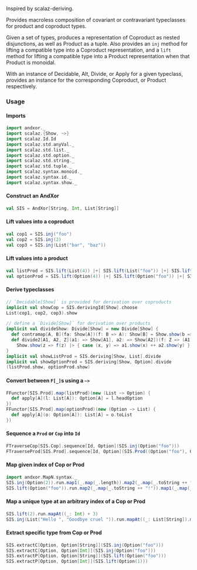 Inspired by scalaz-deriving.

Provides macroless composition of covariant or contravariant
typeclasses for product and coproduct types.

Given a set of types, produces a representation of Coproduct as nested disjunctions,
as well as Product as a tuple. Also provides an `inj` method for lifting a compatible type
into a Coproduct representation, and a `lift` method for lifting a compatible type
into a Product representation when that Product is monoidal.

With an instance of Decidable, Alt, Divide, or Apply for a given typeclass,
provides an instance for the corresponding Coproduct, or Product respectively.

### Usage

#### Imports

```scala mdoc:silent
import andxor._
import scalaz.{Show, ~>}
import scalaz.Id.Id
import scalaz.std.anyVal._
import scalaz.std.list._
import scalaz.std.option._
import scalaz.std.string._
import scalaz.std.tuple._
import scalaz.syntax.monoid._
import scalaz.syntax.id._
import scalaz.syntax.show._
```

#### Construct an AndXor

```scala mdoc
val SIS = AndXor[String, Int, List[String]]
```

#### Lift values into a coproduct

```scala mdoc
val cop1 = SIS.inj("foo")
val cop2 = SIS.inj(2)
val cop3 = SIS.inj(List("bar", "baz"))
```

#### Lift values into a product

```scala mdoc
val listProd = SIS.lift(List(4)) |+| SIS.lift(List("foo")) |+| SIS.lift(List(List("bar")))
val optionProd = SIS.lift(Option(4)) |+| SIS.lift(Option("foo")) |+| SIS.lift(Option(List("bar")))
```

#### Derive typeclasses

```scala mdoc
// `Decidable[Show]` is provided for derivation over coproducts
implicit val showCop = SIS.derivingId[Show].choose
List(cop1, cop2, cop3).show

// define a `Divide[Show]` for derivation over products
implicit val divideShow: Divide[Show] = new Divide[Show] {
  def contramap[A, B](fa: Show[A])(f: B => A): Show[B] = Show.show(b => fa.show(f(b)))
  def divide2[A1, A2, Z](a1: => Show[A1], a2: => Show[A2])(f: Z => (A1, A2)): Show[Z] =
    Show.show(z => f(z) |> { case (x, y) => a1.show(x) ++ a2.show(y) })
}
implicit val showListProd = SIS.deriving[Show, List].divide
implicit val showOptionProd = SIS.deriving[Show, Option].divide
(listProd.show, optionProd.show)
```

#### Convert between `F[_]`s using a `~>`

```scala mdoc
FFunctor[SIS.Prod].map(listProd)(new (List ~> Option) {
  def apply[A](l: List[A]): Option[A] = l.headOption
})
FFunctor[SIS.Prod].map(optionProd)(new (Option ~> List) {
  def apply[A](o: Option[A]): List[A] = o.toList
})
```

#### Sequence a `Prod` or `Cop` into `Id`

```scala mdoc
FTraverseCop[SIS.Cop].sequence[Id, Option](SIS.inj(Option("foo")))
FTraverseProd[SIS.Prod].sequence[Id, Option](SIS.Prod((Option("foo"), Option(1), Option(List("bar")))))
```

#### Map given index of Cop or Prod

```scala mdoc
import andxor.MapN.syntax._
SIS.inj(Option(2)).run.map1(_.map(_.length)).map2(_.map(_.toString ++ "!"))
SIS.lift(Option("foo")).run.map2(_.map(_.toString ++ "!")).map1(_.map(_.length))
```

#### Map a unique type at an arbitrary index of a Cop or Prod

```scala mdoc
SIS.lift(2).run.mapAt((_: Int) + 3)
SIS.inj(List("Hello ", "Goodbye cruel ")).run.mapAt((_: List[String]).map(_ ++ "world"))
```

#### Extract specific type from Cop or Prod

```scala mdoc
SIS.extractC[Option, Option[String]](SIS.inj(Option("foo")))
SIS.extractC[Option, Option[Int]](SIS.inj(Option("foo")))
SIS.extractP[Option, Option[String]](SIS.lift(Option("foo")))
SIS.extractP[Option, Option[Int]](SIS.lift(Option(1)))
```
